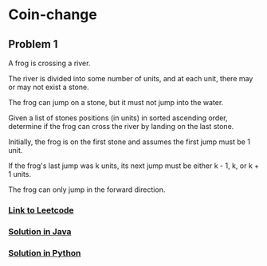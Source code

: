 # Coin-change

## Problem 1

A frog is crossing a river. 

The river is divided into some number of units, and at each unit, there may or may not exist a stone.

The frog can jump on a stone, but it must not jump into the water.

Given a list of stones positions (in units) in sorted ascending order, determine if the frog can cross the river by landing on the last stone.

Initially, the frog is on the first stone and assumes the first jump must be 1 unit.

If the frog's last jump was k units, its next jump must be either k - 1, k, or k + 1 units.

The frog can only jump in the forward direction.

### [Link to Leetcode](https://leetcode.com/problems/frog-jump/)
### [Solution in Java](Solution.java#L5)
### [Solution in Python](solution.py#L3)


